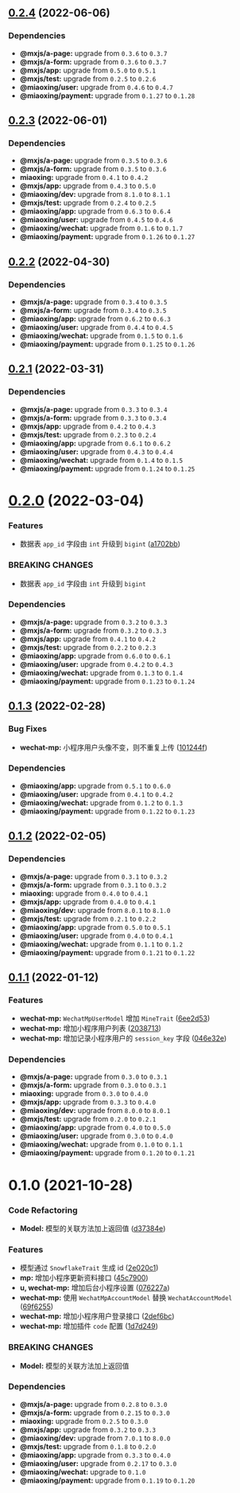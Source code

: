 ## [0.2.4](https://github.com/miaoxing/wechat-mp/compare/v0.2.3...v0.2.4) (2022-06-06)





### Dependencies

* **@mxjs/a-page:** upgrade from `0.3.6` to `0.3.7`
* **@mxjs/a-form:** upgrade from `0.3.6` to `0.3.7`
* **@mxjs/app:** upgrade from `0.5.0` to `0.5.1`
* **@mxjs/test:** upgrade from `0.2.5` to `0.2.6`
* **@miaoxing/user:** upgrade from `0.4.6` to `0.4.7`
* **@miaoxing/payment:** upgrade from `0.1.27` to `0.1.28`

## [0.2.3](https://github.com/miaoxing/wechat-mp/compare/v0.2.2...v0.2.3) (2022-06-01)





### Dependencies

* **@mxjs/a-page:** upgrade from `0.3.5` to `0.3.6`
* **@mxjs/a-form:** upgrade from `0.3.5` to `0.3.6`
* **miaoxing:** upgrade from `0.4.1` to `0.4.2`
* **@mxjs/app:** upgrade from `0.4.3` to `0.5.0`
* **@miaoxing/dev:** upgrade from `8.1.0` to `8.1.1`
* **@mxjs/test:** upgrade from `0.2.4` to `0.2.5`
* **@miaoxing/app:** upgrade from `0.6.3` to `0.6.4`
* **@miaoxing/user:** upgrade from `0.4.5` to `0.4.6`
* **@miaoxing/wechat:** upgrade from `0.1.6` to `0.1.7`
* **@miaoxing/payment:** upgrade from `0.1.26` to `0.1.27`

## [0.2.2](https://github.com/miaoxing/wechat-mp/compare/v0.2.1...v0.2.2) (2022-04-30)





### Dependencies

* **@mxjs/a-page:** upgrade from `0.3.4` to `0.3.5`
* **@mxjs/a-form:** upgrade from `0.3.4` to `0.3.5`
* **@miaoxing/app:** upgrade from `0.6.2` to `0.6.3`
* **@miaoxing/user:** upgrade from `0.4.4` to `0.4.5`
* **@miaoxing/wechat:** upgrade from `0.1.5` to `0.1.6`
* **@miaoxing/payment:** upgrade from `0.1.25` to `0.1.26`

## [0.2.1](https://github.com/miaoxing/wechat-mp/compare/v0.2.0...v0.2.1) (2022-03-31)





### Dependencies

* **@mxjs/a-page:** upgrade from `0.3.3` to `0.3.4`
* **@mxjs/a-form:** upgrade from `0.3.3` to `0.3.4`
* **@mxjs/app:** upgrade from `0.4.2` to `0.4.3`
* **@mxjs/test:** upgrade from `0.2.3` to `0.2.4`
* **@miaoxing/app:** upgrade from `0.6.1` to `0.6.2`
* **@miaoxing/user:** upgrade from `0.4.3` to `0.4.4`
* **@miaoxing/wechat:** upgrade from `0.1.4` to `0.1.5`
* **@miaoxing/payment:** upgrade from `0.1.24` to `0.1.25`

# [0.2.0](https://github.com/miaoxing/wechat-mp/compare/v0.1.3...v0.2.0) (2022-03-04)


### Features

* 数据表 `app_id` 字段由 `int` 升级到 `bigint` ([a1702bb](https://github.com/miaoxing/wechat-mp/commit/a1702bb86a0cbf3770fd7c21bdc1c463ab4c6473))


### BREAKING CHANGES

* 数据表 `app_id` 字段由 `int` 升级到 `bigint`





### Dependencies

* **@mxjs/a-page:** upgrade from `0.3.2` to `0.3.3`
* **@mxjs/a-form:** upgrade from `0.3.2` to `0.3.3`
* **@mxjs/app:** upgrade from `0.4.1` to `0.4.2`
* **@mxjs/test:** upgrade from `0.2.2` to `0.2.3`
* **@miaoxing/app:** upgrade from `0.6.0` to `0.6.1`
* **@miaoxing/user:** upgrade from `0.4.2` to `0.4.3`
* **@miaoxing/wechat:** upgrade from `0.1.3` to `0.1.4`
* **@miaoxing/payment:** upgrade from `0.1.23` to `0.1.24`

## [0.1.3](https://github.com/miaoxing/wechat-mp/compare/v0.1.2...v0.1.3) (2022-02-28)


### Bug Fixes

* **wechat-mp:** 小程序用户头像不变，则不重复上传 ([101244f](https://github.com/miaoxing/wechat-mp/commit/101244faaf03bf00133da4fe673a5a2b5ad410a2))





### Dependencies

* **@miaoxing/app:** upgrade from `0.5.1` to `0.6.0`
* **@miaoxing/user:** upgrade from `0.4.1` to `0.4.2`
* **@miaoxing/wechat:** upgrade from `0.1.2` to `0.1.3`
* **@miaoxing/payment:** upgrade from `0.1.22` to `0.1.23`

## [0.1.2](https://github.com/miaoxing/wechat-mp/compare/v0.1.1...v0.1.2) (2022-02-05)





### Dependencies

* **@mxjs/a-page:** upgrade from `0.3.1` to `0.3.2`
* **@mxjs/a-form:** upgrade from `0.3.1` to `0.3.2`
* **miaoxing:** upgrade from `0.4.0` to `0.4.1`
* **@mxjs/app:** upgrade from `0.4.0` to `0.4.1`
* **@miaoxing/dev:** upgrade from `8.0.1` to `8.1.0`
* **@mxjs/test:** upgrade from `0.2.1` to `0.2.2`
* **@miaoxing/app:** upgrade from `0.5.0` to `0.5.1`
* **@miaoxing/user:** upgrade from `0.4.0` to `0.4.1`
* **@miaoxing/wechat:** upgrade from `0.1.1` to `0.1.2`
* **@miaoxing/payment:** upgrade from `0.1.21` to `0.1.22`

## [0.1.1](https://github.com/miaoxing/wechat-mp/compare/v0.1.0...v0.1.1) (2022-01-12)


### Features

* **wechat-mp:** `WechatMpUserModel` 增加 `MineTrait` ([6ee2d53](https://github.com/miaoxing/wechat-mp/commit/6ee2d530353d5e46a8ae29f8ed997a9997475a63))
* **wechat-mp:** 增加小程序用户列表 ([2038713](https://github.com/miaoxing/wechat-mp/commit/20387133abe85ebb7c1d5bd3cd9dfcd017946421))
* **wechat-mp:** 增加记录小程序用户的 `session_key` 字段 ([046e32e](https://github.com/miaoxing/wechat-mp/commit/046e32e08d98fd0933ed4c418316fd271ab827df))





### Dependencies

* **@mxjs/a-page:** upgrade from `0.3.0` to `0.3.1`
* **@mxjs/a-form:** upgrade from `0.3.0` to `0.3.1`
* **miaoxing:** upgrade from `0.3.0` to `0.4.0`
* **@mxjs/app:** upgrade from `0.3.3` to `0.4.0`
* **@miaoxing/dev:** upgrade from `8.0.0` to `8.0.1`
* **@mxjs/test:** upgrade from `0.2.0` to `0.2.1`
* **@miaoxing/app:** upgrade from `0.4.0` to `0.5.0`
* **@miaoxing/user:** upgrade from `0.3.0` to `0.4.0`
* **@miaoxing/wechat:** upgrade from `0.1.0` to `0.1.1`
* **@miaoxing/payment:** upgrade from `0.1.20` to `0.1.21`

# 0.1.0 (2021-10-28)


### Code Refactoring

* **Model:** 模型的关联方法加上返回值 ([d37384e](https://github.com/miaoxing/wechat-mp/commit/d37384e5b23165963be4c9589f28a63e0a108cc5))


### Features

* 模型通过 `SnowflakeTrait` 生成 id ([2e020c1](https://github.com/miaoxing/wechat-mp/commit/2e020c1bedb2ffad66cca8fb5bf0f93bab889812))
* **mp:** 增加小程序更新资料接口 ([45c7900](https://github.com/miaoxing/wechat-mp/commit/45c79003c55f02d8dfad9dedabdacd3f5a0b2f84))
* **u, wechat-mp:** 增加后台小程序设置 ([076227a](https://github.com/miaoxing/wechat-mp/commit/076227a73ff3c8e48eaf13e72c5bf037d1f9cd05))
* **wechat-mp:** 使用 `WechatMpAccountModel` 替换 `WechatAccountModel` ([69f6255](https://github.com/miaoxing/wechat-mp/commit/69f6255d1f6a8dd7247fb4c1a9b810e8d1619737))
* **wechat-mp:** 增加小程序用户登录接口 ([2def6bc](https://github.com/miaoxing/wechat-mp/commit/2def6bc6f3899813860bbc4def8788076409ddc5))
* **wechat-mp:** 增加插件 `code` 配置 ([1d7d249](https://github.com/miaoxing/wechat-mp/commit/1d7d249661e5f0789fb28226b0928e7865decbb9))


### BREAKING CHANGES

* **Model:** 模型的关联方法加上返回值





### Dependencies

* **@mxjs/a-page:** upgrade from `0.2.8` to `0.3.0`
* **@mxjs/a-form:** upgrade from `0.2.15` to `0.3.0`
* **miaoxing:** upgrade from `0.2.5` to `0.3.0`
* **@mxjs/app:** upgrade from `0.3.2` to `0.3.3`
* **@miaoxing/dev:** upgrade from `7.0.1` to `8.0.0`
* **@mxjs/test:** upgrade from `0.1.8` to `0.2.0`
* **@miaoxing/app:** upgrade from `0.3.3` to `0.4.0`
* **@miaoxing/user:** upgrade from `0.2.17` to `0.3.0`
* **@miaoxing/wechat:** upgrade to `0.1.0`
* **@miaoxing/payment:** upgrade from `0.1.19` to `0.1.20`
